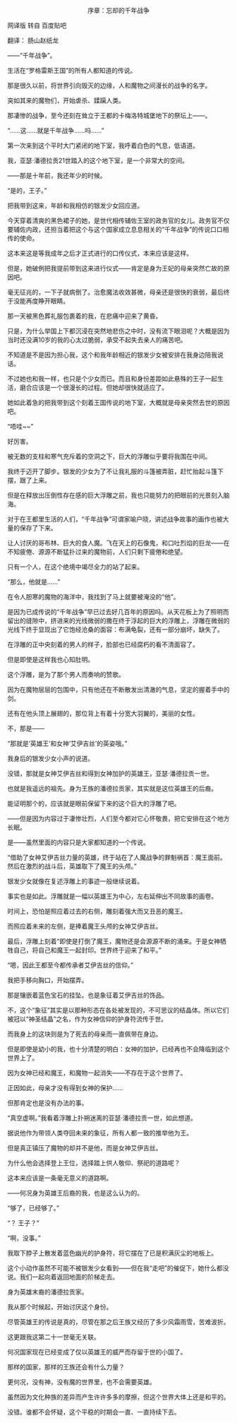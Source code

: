 <p align="center">序章：忘却的千年战争</p>

网译版 转自 百度贴吧

翻译： 肠山赵纸龙

——“千年战争”。

生活在“罗格雷斯王国”的所有人都知道的传说。

那是很久以前，将世界引向毁灭的边缘，人和魔物之间漫长的战争的名字。

突如其来的魔物们，开始虐杀、蹂躏人类。

那凄惨的战争，至今还刻在耸立于王都的卡梅洛特城堡地下的祭坛上——。

“……这……就是千年战争……吗……”

第一次来到这个平时大门紧闭的地下室，我呼着白色的气息，低语道。

我，亚瑟·潘德拉贡21世踏入的这个地下室，是一个非常大的空间。

——那是十年前，我还年少的时候。

“是的，王子。”

把我带到这来，年龄和我相仿的银发少女回应道。

今天穿着清爽的黑色裙子的她，是世代相传辅佐王室的政务官的女儿。政务官不仅要辅佐内政，还担当着把这个与这个国家成立息息相关的“千年战争”的传说口口相传的使命。

这本来这是等我成年之后才正式进行的口传仪式，本来应该是这样。

但是，她破例把我提前带到这来进行仪式——肯定是身为王妃的母亲突然亡故的原因吧。

毫无征兆的，一下子就病倒了。治愈魔法收效甚微，母亲还是很快的衰弱，最后终于没能再度睁开眼睛。

那一天被黑色葬礼服包裹着的我，在悲痛中迎来了黄昏。

只是，为什么举国上下都沉浸在突然地悲伤之中时，没有流下眼泪呢？大概是因为当时还没满10岁的我的心太过脆弱，承受不起失去亲人的痛苦吧。

不知道是不是因为担心我，这个和我年龄相近的银发少女被安排在我身边陪我说话。

不过她也和我一样，也只是个少女而已。而且和身份差距如此悬殊的王子一起生活，磨合应该是一个很漫长的过程。但她却很快就适应了。

她如此着急的把我带到这个刻着王国传说的地下室，大概就是母亲突然去世的原因吧。

“唔哇~~”

好厉害。

被无数的支柱和寒气充斥着的空洞之下，巨大的浮雕似乎要将我围在中间。

我终于迈开了脚步。银发的少女为了不让我礼服的斗篷被弄脏，赶忙抬起斗篷下摆，跟了上来。

但是在释放出压倒性存在感的巨大浮雕之前，我也只能努力的把眼前的光景刻入脑海。

对于在王都里生活的人们，“千年战争”可谓家喻户晓，讲述战争故事的画作也被大量的保存了下来。

让人讨厌的哥布林、巨大的食人魔。飞在天上的石像鬼，和口吐烈焰的巨龙——在不知疲倦、源源不断猛扑过来的魔物前，人们只剩下疲倦和绝望。

只有一个人，在这个绝境中竭尽全力的站了起来。

“那么，他就是……”

在令人胆寒的魔物的海洋中，我找到了马上就要被淹没的“他”。

是因为已成传说的“千年战争”早已过去好几百年的原因吗。从天花板上为了照明而留出的缝隙中，挤进来的光线微弱的撒在终于浮起的巨大的浮雕上，浮雕在微弱的光线下终于显现出了它饱经沧桑的面容：布满龟裂，还有一部分崩坏，缺失了。

在浮雕的正中央刻着的男人的样子，脸部也已经腐朽的看不清面容了。

但是即使是这样我也心知肚明。

这个浮雕，是为了那个男人而奏响的赞歌。

因为在魔物层层的包围中，只有他还在不断散发出清澈的气息，坚定的握着手中的剑。

还有在他头顶上展翅的，那位背上有着十分宽大羽翼的，美丽的女性。

不，那是——

“那就是‘英雄王’和女神‘艾伊吉丝’的英姿哦。”

我身后的银发少女小声的说道。

没错，那就是女神艾伊吉丝和得到女神加护的英雄王，亚瑟·潘德拉贡一世。

也就是我遥远的祖先。身为王族的潘德拉贡家，其实就是这位英雄王的后裔。

能证明那个的，应该就是眼前保留下来的这个巨大的浮雕了吧。

——但是因为内容过于凄惨壮烈，人们至今都对它心怀敬畏，把它安排在这个地方长眠。

是——虽然里面的内容只是大家都知道的一个传说。

“借助了女神艾伊吉丝力量的英雄，终于站在了人魔战争的罪魁祸首：魔王面前。然后在激烈的战斗后，英雄取下了魔王的头颅。”

银发少女就像在复述浮雕上的事迹一般继续说着。

事实也是如此。浮雕就是一幅以英雄王为中心，左右延伸出不同故事的画卷。

时间上，恐怕是照应着过去的右侧，雕刻着强大而又丑恶的魔王。

而照应着未来的左侧，是捧着魔王头颅的女神艾伊吉丝。

最后，浮雕上刻着“即使是打倒了魔王，魔物还是会源源不断的涌来。于是女神牺牲自己，将自己和魔王一起封印。世界终于迎来了和平。”

“嗯，因此王都至今都传承者艾伊吉丝的信仰。”

我把手移向胸口，开始摆弄。

那是镶嵌着蓝色宝石的挂坠。也是象征着艾伊吉丝的饰品。

不，这个“象征”其实是以那种形态在各处被发现的，不可思议的结晶体。所以它们被冠以“神圣结晶”之名，作为女神信仰的护身符流传于世。

而我身上的这块则是为了死去的母亲而一直佩带在身边。

但是即使是幼小的我，也十分清楚的明白：女神的加护，已经再也不会降临到这个世界上了。

因为女神已经和魔王，和魔物一起消失——不存在于这个世界了。

正因如此，母亲才没有得到女神的保护……

但那肯定也是没有办法的事。

“真空虚啊。”我看着浮雕上扑朔迷离的亚瑟·潘德拉贡一世，如此想道。

据说他作为带领人类夺回未来的象征，所有人都一致的推举他为王。

但是真正镇压了魔物的却并不是他，而是女神艾伊吉丝。

为什么他会选择登上王位，选择踏上供人敬仰、祭祀的道路呢？

这本来应该是一条毫无意义的道路啊。

——何况身为英雄王后裔的我，也是这么认为的。

“够了，已经够了。”

“？ 王子？”

“啊，没事。”

我取下脖子上散发着蓝色幽光的护身符，将它摆在了已是积满灰尘的地板上。

这个小动作虽然不可能不被银发少女看到——但在我“走吧”的催促下，她什么都没说。我们一起向着返回地面的阶梯走去。

身为英雄末裔的潘德拉贡家。

我从那个时候起，开始讨厌这个身份。

尽管英雄王的传说是真的，尽管在那之后王族又经历了多少风霜雨雪，苦难波折。

这更跟我这第二十一世毫无关联。

何况国家现在已经变成了仅以英雄王的威严而存留于世的小国了。

那样的国家，那样的王族还会有什么力量？

更何况，没有神，没有魔的世界里，也不会需要英雄。

虽然因为文化种族的差异而产生许许多多的摩擦，但这个世界大体上还是和平的。

没错。谁都不会怀疑，这个平稳的时期会一直、一直持续下去。

